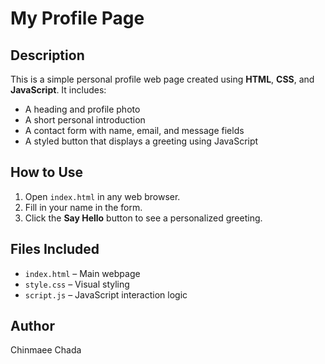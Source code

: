 # My Profile Page

## Description
This is a simple personal profile web page created using **HTML**, **CSS**, and **JavaScript**. It includes:

- A heading and profile photo
- A short personal introduction
- A contact form with name, email, and message fields
- A styled button that displays a greeting using JavaScript

## How to Use
1. Open `index.html` in any web browser.
2. Fill in your name in the form.
3. Click the **Say Hello** button to see a personalized greeting.

## Files Included
- `index.html` – Main webpage
- `style.css` – Visual styling
- `script.js` – JavaScript interaction logic

## Author
Chinmaee Chada
